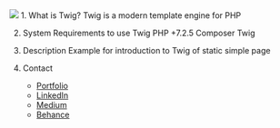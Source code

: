 <img src="https://tania-dominguez.com/wp-content/uploads/2021/09/twig-template-php.png"/>
1. What is Twig?
    Twig is a modern template engine for PHP

2. System Requirements to use Twig
    PHP +7.2.5
    Composer
    Twig

3. Description
    Example for introduction to Twig of static simple page

4. Contact
    <ul>
        <li><a href="https://tania-dominguez.com">Portfolio</a>
        <li><a href="https://www.linkedin.com/in/tania-dominguez/">LinkedIn</a>
        <li><a href="https://tania-dominguez.medium.com/">Medium</a>
        <li><a href="https://www.behance.net/tania-dominguez">Behance</a>
    </ul>
